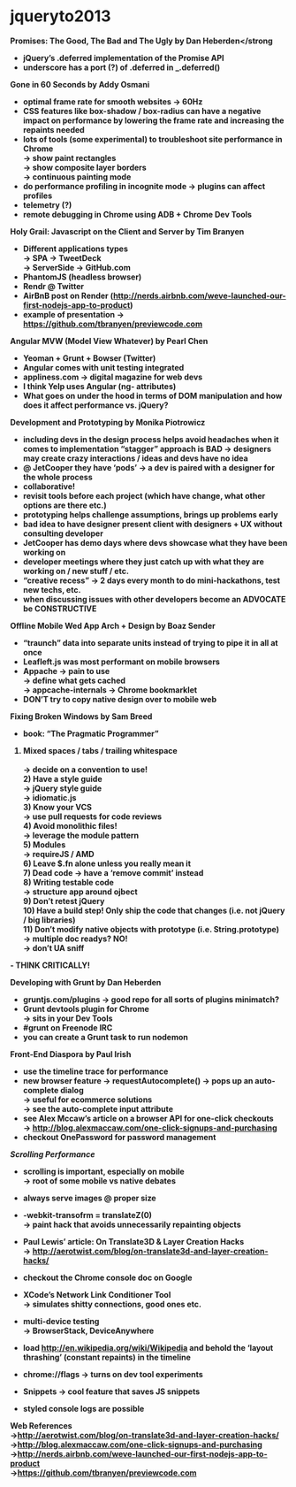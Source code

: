 jqueryto2013
============



<strong>Promises: The Good, The Bad and The Ugly by Dan Heberden</strong
- jQuery’s .deferred implementation of the Promise API
- underscore has a port (?) of .deferred in _.deferred()

<strong>Gone in 60 Seconds by Addy Osmani</strong>
- optimal frame rate for smooth websites → 60Hz
- CSS features like box-shadow / box-radius can have a negative impact on performance by lowering the frame rate and increasing the repaints needed
- lots of tools (some experimental) to troubleshoot site performance in Chrome
    <br>→ show paint rectangles
    <br>→ show composite layer borders
    <br>→ continuous painting mode
- do performance profiling in incognite mode → plugins can affect profiles
- telemetry (?)
- remote debugging in Chrome using ADB + Chrome Dev Tools

<strong>Holy Grail: Javascript on the Client and Server by Tim Branyen</strong>
- Different applications types
    <br>→ SPA → TweetDeck
    <br>→ ServerSide → GitHub.com
- PhantomJS (headless browser)
- Rendr @ Twitter
- AirBnB post on Render (http://nerds.airbnb.com/weve-launched-our-first-nodejs-app-to-product)
- example of presentation → https://github.com/tbranyen/previewcode.com

<strong>Angular MVW (Model View Whatever) by Pearl Chen</strong>
- Yeoman + Grunt + Bowser (Twitter)
- Angular comes with unit testing integrated
- appliness.com →  digital magazine for web devs
- I think Yelp uses Angular (ng- attributes)
- What goes on under the hood in terms of DOM manipulation and how does it affect performance vs. jQuery?

<strong>Development and Prototyping by Monika Piotrowicz</strong>
- including devs in the design process helps avoid headaches when it comes to implementation
“stagger” approach is BAD → designers may create crazy interactions / ideas and devs have no idea
- @ JetCooper they have ‘pods’ → a dev is paired with a designer for the whole process
- collaborative!
- revisit tools before each project (which have change, what other options are there etc.)
- prototyping helps challenge assumptions, brings up problems early
- bad idea to have designer present client with designers + UX without consulting developer
- JetCooper has demo days where devs showcase what they have been working on
- developer meetings where they just catch up with what they are working on / new stuff / etc.
- “creative recess” → 2 days every month to do mini-hackathons, test new techs, etc.
- when discussing issues with other developers become an ADVOCATE
be CONSTRUCTIVE

<strong>Offline Mobile Wed App Arch + Design by Boaz Sender</strong>
- “traunch” data into separate units instead of trying to pipe it in all at once
- Leafleft.js was most performant on mobile browsers
- Appache → pain to use 
    <br>→ define what gets cached
    <br>→ appcache-internals → Chrome bookmarklet
- DON’T try to copy native design over to mobile web

<strong>Fixing Broken Windows by Sam Breed</strong>
- book: “The Pragmatic Programmer”<br>
<ol>
<li>Mixed spaces / tabs / trailing whitespace</li>
            <br>→ decide on a convention to use!
<br>2) Have a style guide
        <br>→ jQuery style guide
        <br>→ idiomatic.js
<br>3) Know your VCS
        <br>→ use pull requests for code reviews
<br>4) Avoid monolithic files!
        <br>→ leverage the module pattern
<br>5) Modules
        <br>→ requireJS / AMD
<br>6) Leave $.fn alone unless you really mean it
<br>7) Dead code → have a ‘remove commit’ instead
<br>8) Writing testable code
        <br>→ structure app around ojbect
<br>9) Don’t retest jQuery
<br>10) Have a build step! Only ship the code that changes (i.e. not jQuery / big libraries)
<br>11) Don’t modify native objects with prototype (i.e. String.prototype)
        <br>→ multiple doc readys? NO!
        <br>→ don’t UA sniff
</ol>
- THINK CRITICALLY!

<strong>Developing with Grunt by Dan Heberden</strong>
- gruntjs.com/plugins → good repo for all sorts of plugins
minimatch?
- Grunt devtools plugin for Chrome
    <br>→ sits in your Dev Tools
- #grunt on Freenode IRC
- you can create a Grunt task to run nodemon

<strong>Front-End Diaspora by Paul Irish</strong>
- use the timeline trace for performance
- new browser feature → requestAutocomplete() → pops up an auto-complete dialog
    <br>→ useful for ecommerce solutions
    <br>→ see the auto-complete input attribute
- see Alex Mccaw’s article on a browser API for one-click checkouts
    <br>→ http://blog.alexmaccaw.com/one-click-signups-and-purchasing 
- checkout OnePassword for password management

<i>Scrolling Performance</i>
- scrolling is important, especially on mobile
    <br>→ root of some mobile vs native debates 
- always serve images @ proper size
- -webkit-transofrm = translateZ(0)
    <br>→ paint hack that avoids unnecessarily repainting objects
- Paul Lewis’ article: On Translate3D & Layer Creation Hacks
    <br>→ http://aerotwist.com/blog/on-translate3d-and-layer-creation-hacks/
- checkout the Chrome console doc on Google 

- XCode’s Network Link Conditioner Tool
    <br>→ simulates shitty connections, good ones etc.
- multi-device testing
    <br>→ BrowserStack, DeviceAnywhere
- load http://en.wikipedia.org/wiki/Wikipedia and behold the ‘layout thrashing’ (constant repaints) in the timeline
- chrome://flags → turns on dev tool experiments
- Snippets → cool feature that saves JS snippets
- styled console logs are possible
 
<strong>Web References</strong><br>
→http://aerotwist.com/blog/on-translate3d-and-layer-creation-hacks/<br>
→http://blog.alexmaccaw.com/one-click-signups-and-purchasing<br>
→http://nerds.airbnb.com/weve-launched-our-first-nodejs-app-to-product<br>
→https://github.com/tbranyen/previewcode.com<br>
